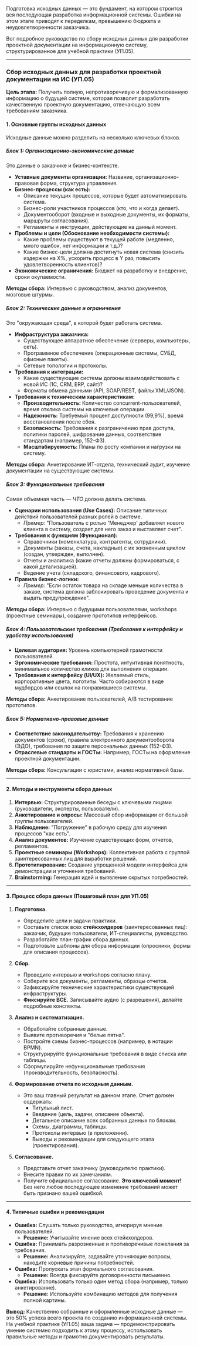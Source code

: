 Подготовка исходных данных — это фундамент, на котором строится вся последующая разработка информационной системы. Ошибки на этом этапе приводят к переделкам, превышению бюджета и неудовлетворенности заказчика.

Вот подробное руководство по сбору исходных данных для разработки проектной документации на информационную систему, структурированное для учебной практики (УП.05).

---

### **Сбор исходных данных для разработки проектной документации на ИС (УП.05)**

**Цель этапа:** Получить полную, непротиворечивую и формализованную информацию о будущей системе, которая позволит разработать качественную проектную документацию, отвечающую всем требованиям заказчика.

#### **1. Основные группы исходных данных**

Исходные данные можно разделить на несколько ключевых блоков.

##### **Блок 1: Организационно-экономические данные**

Это данные о заказчике и бизнес-контексте.

*   **Уставные документы организации:** Название, организационно-правовая форма, структура управления.
*   **Бизнес-процессы (как есть):**
    *   Описание текущих процессов, которые будет автоматизировать система.
    *   Бизнес-роли участников процессов (кто, что и когда делает).
    *   Документооборот (входные и выходные документы, их форматы, маршруты согласования).
    *   Регламенты и инструкции, действующие на данный момент.
*   **Проблемы и цели (Обоснование необходимости системы):**
    *   Какие проблемы существуют в текущей работе (медленно, много ошибок, нет информации и т.д.)?
    *   Какие бизнес-цели должна достигнуть новая система (снизить издержки на X%, ускорить процесс в Y раз, повысить удовлетворенность клиентов)?
*   **Экономические ограничения:** Бюджет на разработку и внедрение, сроки окупаемости.

**Методы сбора:** Интервью с руководством, анализ документов, мозговые штурмы.

##### **Блок 2: Технические данные и ограничения**

Это "окружающая среда", в которой будет работать система.

*   **Инфраструктура заказчика:**
    *   Существующее аппаратное обеспечение (серверы, компьютеры, сеть).
    *   Программное обеспечение (операционные системы, СУБД, офисные пакеты).
    *   Сетевые топологии и протоколы.
*   **Требования к интеграции:**
    *   Какие существующие системы должны взаимодействовать с новой ИС (1С, CRM, ERP, сайт)?
    *   Форматы обмена данными (API, SOAP/REST, файлы XML/JSON).
*   **Требования к техническим характеристикам:**
    *   **Производительность:** Количество concurrent-пользователей, время отклика системы на ключевые операции.
    *   **Надежность:** Требуемый процент доступности (99,9%), время восстановления после сбоя.
    *   **Безопасность:** Требования к разграничению прав доступа, политики паролей, шифрование данных, соответствие стандартам (например, 152-ФЗ).
    *   **Масштабируемость:** Планы по росту компании и нагрузки на систему.

**Методы сбора:** Анкетирование ИТ-отдела, технический аудит, изучение документации на существующие системы.

##### **Блок 3: Функциональные требования**

Самая объемная часть — *ЧТО* должна делать система.

*   **Сценарии использования (Use Cases):** Описание типичных действий пользователей разных ролей в системе.
    *   *Пример:* "Пользователь с ролью 'Менеджер' добавляет нового клиента в систему, создает для него заказ и выставляет счет".
*   **Требования к функциям (Функционал):**
    *   Справочники (номенклатура, контрагенты, сотрудники).
    *   Документы (заказы, счета, накладные) с их жизненным циклом (создан, утвержден, выполнен).
    *   Отчеты и аналитика (какие отчеты должны формироваться, с какой детализацией).
    *   Ведение учета (складского, финансового, кадрового).
*   **Правила бизнес-логики:**
    *   *Пример:* "Если остаток товара на складе меньше количества в заказе, система должна заблокировать проведение документа и выдать предупреждение".

**Методы сбора:** Интервью с будущими пользователями, workshops (проектные семинары), создание прототипов интерфейсов.

##### **Блок 4: Пользовательские требования (Требования к интерфейсу и удобству использования)**

*   **Целевая аудитория:** Уровень компьютерной грамотности пользователей.
*   **Эргономические требования:** Простота, интуитивная понятность, минимальное количество кликов для выполнения операции.
*   **Требования к интерфейсу (UI/UX):** Желаемый стиль, корпоративные цвета, логотипы. Часто собираются в виде мудбордов или ссылок на понравившиеся системы.

**Методы сбора:** Анкетирование пользователей, A/B тестирование прототипов.

##### **Блок 5: Нормативно-правовые данные**

*   **Соответствие законодательству:** Требования к хранению документов (сроки), правила электронного документооборота (ЭДО), требования по защите персональных данных (152-ФЗ).
*   **Отраслевые стандарты и ГОСТы:** Например, ГОСТы на оформление проектной документации.

**Методы сбора:** Консультации с юристами, анализ нормативной базы.

---

#### **2. Методы и инструменты сбора данных**

1.  **Интервью:** Структурированные беседы с ключевыми лицами (руководители, эксперты, пользователи).
2.  **Анкетирование и опросы:** Массовый сбор информации от большой группы пользователей.
3.  **Наблюдение:** "Погружение" в рабочую среду для изучения процессов "как есть".
4.  **Анализ документов:** Изучение существующих форм, отчетов, регламентов.
5.  **Проектные семинары (Workshops):** Коллективная работа с группой заинтересованных лиц для выработки решений.
6.  **Прототипирование:** Создание упрощенной модели интерфейса для демонстрации и уточнения требований.
7.  **Brainstorming:** Генерация идей и выявление скрытых потребностей.

---

#### **3. Процесс сбора данных (Пошаговый план для УП.05)**

1.  **Подготовка.**
    *   Определите цели и задачи практики.
    *   Составьте список всех **стейкхолдеров** (заинтересованных лиц): заказчик, будущие пользователи, ИТ-специалисты, руководство.
    *   Разработайте план-график сбора данных.
    *   Подготовьте шаблоны для сбора информации (опросники, формы для описания процессов).

2.  **Сбор.**
    *   Проведите интервью и workshops согласно плану.
    *   Соберите все документы, регламенты, образцы отчетов.
    *   Зафиксируйте технические характеристики существующей инфраструктуры.
    *   **Фиксируйте ВСЕ.** Записывайте аудио (с разрешения), делайте подробные конспекты.

3.  **Анализ и систематизация.**
    *   Обработайте собранные данные.
    *   Выявите противоречия и "белые пятна".
    *   Постройте схемы бизнес-процессов (например, в нотации BPMN).
    *   Структурируйте функциональные требования в виде списка или таблицы.
    *   Сформулируйте нефункциональные требования (производительность, безопасность).

4.  **Формирование отчета по исходным данным.**
    *   Это ваш главный результат на данном этапе. Отчет должен содержать:
        *   Титульный лист.
        *   Введение (цель, задачи, описание объекта).
        *   Детальное описание всех собранных данных по блокам.
        *   Схемы, диаграммы, таблицы.
        *   Протоколы интервью (в приложении).
        *   Выводы и рекомендации для следующего этапа (проектирования).

5.  **Согласование.**
    *   Представьте отчет заказчику (руководителю практики).
    *   Внесите правки по их замечаниям.
    *   Получите официальное согласование. **Это ключевой момент!** Без него любое последующее изменение требований может быть признано вашей ошибкой.

---

#### **4. Типичные ошибки и рекомендации**

*   **Ошибка:** Слушать только руководство, игнорируя мнение пользователей.
    *   **Решение:** Учитывайте мнение всех стейкхолдеров.
*   **Ошибка:** Принимать разрозненные и противоречивые пожелания за требования.
    *   **Решение:** Анализируйте, задавайте уточняющие вопросы, находите корневые причины потребностей.
*   **Ошибка:** Пропускать этап формального согласования.
    *   **Решение:** Всегда фиксируйте договоренности письменно.
*   **Ошибка:** Использовать только один метод сбора (например, только анкетирование).
    *   **Решение:** Используйте комбинацию методов для получения полной картины.

**Вывод:** Качественно собранные и оформленные исходные данные — это 50% успеха всего проекта по созданию информационной системы. На учебной практике (УП.05) ваша задача — продемонстрировать умение системно подходить к этому процессу, использовать правильные методы и грамотно документировать результаты. 
